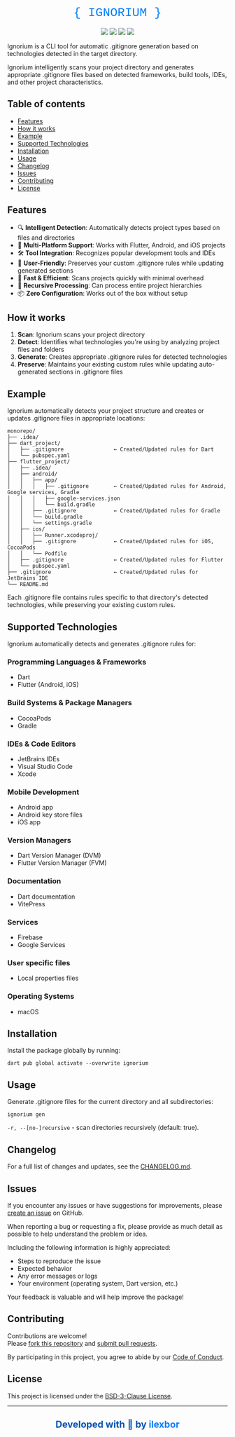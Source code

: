 <div align="center">

<h1 style="color:#027DFD; font-family: 'Courier New', 'Courier', monospace; font-weight: 200;">{ IGNORIUM }</h1>

[![](https://img.shields.io/github/v/release/ilexbor/ignorium?style=for-the-badge&logo=github&color=181717&label=GitHub%20Release)](https://github.com/ilexbor/ignorium)
[![](https://img.shields.io/pub/v/ignorium.svg?style=for-the-badge&logo=dart&color=0553B1&label=Pub%20Release)](https://pub.dev/packages/ignorium)
[![](https://img.shields.io/pub/dm/ignorium?style=for-the-badge&logo=dart&color=0553B1&label=Pub%20Downloads)](https://pub.dev/packages/ignorium)
![](https://img.shields.io/github/license/ilexbor/ignorium?style=for-the-badge&color=042B59&label=license)

</div>

Ignorium is a CLI tool for automatic .gitignore generation based on technologies detected in the target directory.

Ignorium intelligently scans your project directory and generates appropriate .gitignore files based on detected frameworks, build tools, IDEs, and other project characteristics.

## Table of contents

- [Features](#features)
- [How it works](#how-it-works)
- [Example](#example)
- [Supported Technologies](#supported-technologies)
- [Installation](#installation)
- [Usage](#usage)
- [Changelog](#changelog)
- [Issues](#issues)
- [Contributing](#contributing)
- [License](#license)

## Features

- 🔍 **Intelligent Detection**: Automatically detects project types based on files and directories
- 📁 **Multi-Platform Support**: Works with Flutter, Android, and iOS projects
- 🛠️ **Tool Integration**: Recognizes popular development tools and IDEs
- 👤 **User-Friendly**: Preserves your custom .gitignore rules while updating generated sections
- 🚀 **Fast & Efficient**: Scans projects quickly with minimal overhead
- 🔄 **Recursive Processing**: Can process entire project hierarchies
- 📦 **Zero Configuration**: Works out of the box without setup

## How it works

1. **Scan**: Ignorium scans your project directory
2. **Detect**: Identifies what technologies you're using by analyzing project files and folders
3. **Generate**: Creates appropriate .gitignore rules for detected technologies
4. **Preserve**: Maintains your existing custom rules while updating auto-generated sections in .gitignore files

## Example

Ignorium automatically detects your project structure and creates or updates .gitignore files in appropriate locations:

```
monorepo/
├── .idea/
├── dart_project/
│   ├── .gitignore                ← Created/Updated rules for Dart
│   └── pubspec.yaml
├── flutter_project/
│   ├── .idea/
│   ├── android/
│   │   ├── app/
│   │   │   ├── .gitignore        ← Created/Updated rules for Android, Google services, Gradle
│   │   │   ├── google-services.json
│   │   │   └── build.gradle
│   │   ├── .gitignore            ← Created/Updated rules for Gradle
│   │   └── build.gradle
│   │   └── settings.gradle
│   ├── ios/
│   │   ├── Runner.xcodeproj/
│   │   ├── .gitignore            ← Created/Updated rules for iOS, CocoaPods
│   │   └── Podfile
│   ├── .gitignore                ← Created/Updated rules for Flutter
│   └── pubspec.yaml
├── .gitignore                    ← Created/Updated rules for JetBrains IDE
└── README.md
```

Each .gitignore file contains rules specific to that directory's detected technologies, while preserving your existing custom rules.

## Supported Technologies

Ignorium automatically detects and generates .gitignore rules for:

### Programming Languages & Frameworks
- Dart
- Flutter (Android, iOS)

### Build Systems & Package Managers
- CocoaPods
- Gradle

### IDEs & Code Editors
- JetBrains IDEs
- Visual Studio Code
- Xcode

### Mobile Development
- Android app
- Android key store files
- iOS app

### Version Managers
- Dart Version Manager (DVM)
- Flutter Version Manager (FVM)

### Documentation
- Dart documentation
- VitePress

### Services
- Firebase
- Google Services

### User specific files
- Local properties files

### Operating Systems
- macOS

## Installation

Install the package globally by running:

```shell
dart pub global activate --overwrite ignorium
```

## Usage

Generate .gitignore files for the current directory and all subdirectories:

```shell
ignorium gen
```

`-r, --[no-]recursive` - scan directories recursively (default: true).

## Changelog

For a full list of changes and updates, see the [CHANGELOG.md](CHANGELOG.md).

## Issues

If you encounter any issues or have suggestions for improvements, please [create an issue](https://github.com/ilexbor/ignorium/issues/new/choose) on GitHub.

When reporting a bug or requesting a fix, please provide as much detail as possible to help understand the problem or idea.

Including the following information is highly appreciated:
- Steps to reproduce the issue
- Expected behavior
- Any error messages or logs
- Your environment (operating system, Dart version, etc.)

Your feedback is valuable and will help improve the package!

## Contributing

Contributions are welcome!  
Please [fork this repository](https://github.com/ilexbor/ignorium/fork) and [submit pull requests](https://github.com/ilexbor/ignorium/pulls).

By participating in this project, you agree to abide by our [Code of Conduct](CODE_OF_CONDUCT.md).

## License

This project is licensed under the [BSD-3-Clause License](LICENSE).

---

<div align="center">
  <h2 style="color:#0553B1;">
    Developed with 💙 by <a href="https://github.com/ilexbor" style="text-decoration:none; color:#027DFD;" onmouseover="this.style.color='#0553B1'" onmouseout="this.style.color='#027DFD'">ilexbor</a>
  </h2>
</div>

